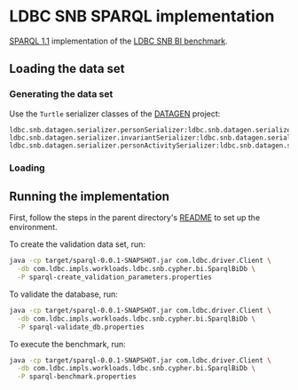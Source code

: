 # LDBC SNB SPARQL implementation

[SPARQL 1.1](https://www.w3.org/TR/sparql11-query/) implementation of the [LDBC SNB BI benchmark](https://github.com/ldbc/ldbc_snb_docs).

## Loading the data set

### Generating the data set

Use the `Turtle` serializer classes of the [DATAGEN](https://github.com/ldbc/ldbc_snb_datagen/) project:

```
ldbc.snb.datagen.serializer.personSerializer:ldbc.snb.datagen.serializer.snb.interactive.TurtlePersonSerializer
ldbc.snb.datagen.serializer.invariantSerializer:ldbc.snb.datagen.serializer.snb.interactive.TurtleInvariantSerializer
ldbc.snb.datagen.serializer.personActivitySerializer:ldbc.snb.datagen.serializer.snb.interactive.TurtlePersonActivitySerializer
```

### Loading


## Running the implementation

First, follow the steps in the parent directory's [README](../README.md) to set up the environment.

To create the validation data set, run:

```bash
java -cp target/sparql-0.0.1-SNAPSHOT.jar com.ldbc.driver.Client \
  -db com.ldbc.impls.workloads.ldbc.snb.cypher.bi.SparqlBiDb \
  -P sparql-create_validation_parameters.properties
```

To validate the database, run:

```bash
java -cp target/sparql-0.0.1-SNAPSHOT.jar com.ldbc.driver.Client \
  -db com.ldbc.impls.workloads.ldbc.snb.cypher.bi.SparqlBiDb \
  -P sparql-validate_db.properties
```

To execute the benchmark, run:

```bash
java -cp target/sparql-0.0.1-SNAPSHOT.jar com.ldbc.driver.Client \
  -db com.ldbc.impls.workloads.ldbc.snb.cypher.bi.SparqlBiDb \
  -P sparql-benchmark.properties
```

